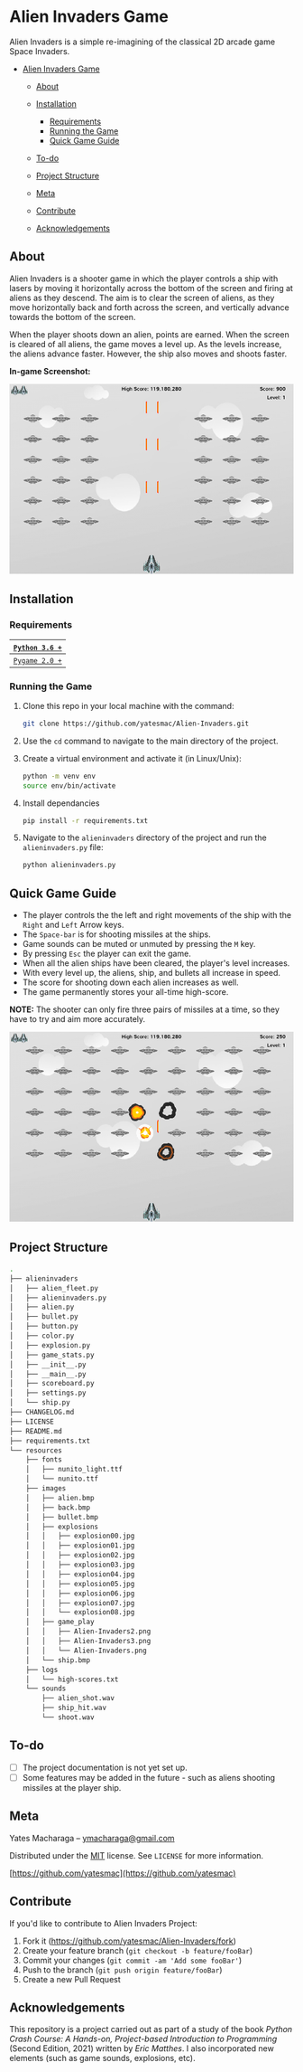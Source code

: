 # Alien Invaders Game

Alien Invaders is a simple re-imagining of the classical 2D arcade game Space Invaders.

<!-- TOC -->

- [Alien Invaders Game](#alien-invaders-game)

  - [About](#about)
  - [Installation](#installation)

    - [Requirements](#requirements)
    - [Running the Game](#running-the-game)
    - [Quick Game Guide](#quick-game-guide)

  - [To-do](#to-do)
  - [Project Structure](#project-structure)
  - [Meta](#meta)
  - [Contribute](#contribute)
  - [Acknowledgements](#acknowledgements)

<!-- /TOC -->

## About

Alien Invaders is a shooter game in which the player controls a ship with lasers by moving it horizontally across the bottom of the screen and firing at aliens as they descend. The aim is to clear the screen of aliens, as they move horizontally back and forth across the screen, and vertically advance towards the bottom of the screen.

When the player shoots down an alien, points are earned. When the screen is cleared of all aliens, the game moves a level up. As the levels increase, the aliens advance faster. However, the ship also moves and shoots faster.

**In-game Screenshot:**

![Game Start](resources/images/game_play/Alien-Invaders3.png)

## Installation

### Requirements

| [`Python 3.6 +`](https://www.python.org/downloads/) |
| ---------------------------------------- |
| [`Pygame 2.0 +`](http://www.pygame.org/) |

### Running the Game

1) Clone this repo in your local machine with the command:

    ```bash
    git clone https://github.com/yatesmac/Alien-Invaders.git
    ```

1) Use the `cd` command to navigate to the main directory of the project.

1) Create a virtual environment and activate it (in Linux/Unix):

    ```bash
    python -m venv env
    source env/bin/activate
    ```

1) Install dependancies

    ```bash
    pip install -r requirements.txt
    ```

1) Navigate to the `alieninvaders` directory of the project and run the `alieninvaders.py` file:

    ```bash
    python alieninvaders.py
    ```

## Quick Game Guide

- The player controls the the left and right movements of the ship with the `Right` and `Left` Arrow keys.
- The `Space-bar` is for shooting missiles at the ships.
- Game sounds can be muted or unmuted by pressing the ` M ` key.
- By pressing `Esc` the player can exit the game.
- When all the alien ships have been cleared, the player's level increases.
- With every level up, the aliens, ship, and bullets all increase in speed.
- The score for shooting down each alien increases as well.
- The game permanently stores your all-time high-score.

**NOTE:** The shooter can only fire three pairs of missiles at a time, so they have to try and aim more accurately.

![Game Play](resources/images/game_play/Alien-Invaders2.png)

## Project Structure

```bash
.
├── alieninvaders
│   ├── alien_fleet.py
│   ├── alieninvaders.py
│   ├── alien.py
│   ├── bullet.py
│   ├── button.py
│   ├── color.py
│   ├── explosion.py
│   ├── game_stats.py
│   ├── __init__.py
│   ├── __main__.py
│   ├── scoreboard.py
│   ├── settings.py
│   └── ship.py
├── CHANGELOG.md
├── LICENSE
├── README.md
├── requirements.txt
└── resources
    ├── fonts
    │   ├── nunito_light.ttf
    │   └── nunito.ttf
    ├── images
    │   ├── alien.bmp
    │   ├── back.bmp
    │   ├── bullet.bmp
    │   ├── explosions
    │   │   ├── explosion00.jpg
    │   │   ├── explosion01.jpg
    │   │   ├── explosion02.jpg
    │   │   ├── explosion03.jpg
    │   │   ├── explosion04.jpg
    │   │   ├── explosion05.jpg
    │   │   ├── explosion06.jpg
    │   │   ├── explosion07.jpg
    │   │   └── explosion08.jpg
    │   ├── game_play
    │   │   ├── Alien-Invaders2.png
    │   │   ├── Alien-Invaders3.png
    │   │   └── Alien-Invaders.png
    │   └── ship.bmp
    ├── logs
    │   └── high-scores.txt
    └── sounds
        ├── alien_shot.wav
        ├── ship_hit.wav
        └── shoot.wav
```

## To-do

- [ ] The project documentation is not yet set up.
- [ ] Some features may be added in the future - such as aliens shooting missiles at the player ship.

## Meta

Yates Macharaga  – [ymacharaga@gmail.com](mailto:ymacharaga@gmail.com)

Distributed under the [MIT](https://choosealicense.com/licenses/mit/) license. See `LICENSE` for more information.

 [https://github.com/yatesmac](https://github.com/yatesmac)

## Contribute

If you'd like to contribute to Alien Invaders Project:

1. Fork it (https://github.com/yatesmac/Alien-Invaders/fork)
2. Create your feature branch (`git checkout -b feature/fooBar`)
3. Commit your changes (`git commit -am 'Add some fooBar'`)
4. Push to the branch (`git push origin feature/fooBar`)
5. Create a new Pull Request

## Acknowledgements

This repository is a project carried out as part of a study of the book *Python Crash Course: A Hands-on, Project-based Introduction to Programming* (Second Edition, 2021) written by *Eric Matthes*. I also incorporated new elements (such as game sounds, explosions, etc).
